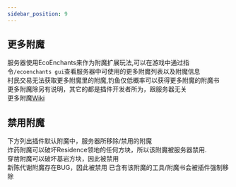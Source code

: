 ```yaml
---
sidebar_position: 9
---
```

## 更多附魔
服务器使用EcoEnchants来作为附魔扩展玩法,可以在游戏中通过指令`/ecoenchants gui`查看服务器中可使用的更多附魔列表以及附魔信息  
村民交易无法获取更多附魔里的附魔,钓鱼仅低概率可以获得更多附魔的附魔书  
更多附魔除另有说明，其它的都是插件开发者所为，跟服务器无关  
更多附魔[Wiki](https://xiaomomi.gitbook.io/ecoenchants/fu-mo/suo-you-fu-mo)

## 禁用附魔
下方列出插件默认附魔中，服务器所移除/禁用的附魔  
炸药附魔可以破坏Residence领地的任何方块，所以该附魔被服务器禁用.  
穿凿附魔可以破坏基岩方块，因此被禁用  
新陈代谢附魔存在BUG，因此被禁用
已含有该附魔的工具/附魔书会被插件强制移除  
